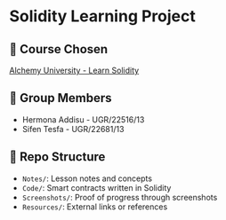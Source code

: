 # Solidity Learning Project

## 📘 Course Chosen
[Alchemy University - Learn Solidity](https://www.alchemy.com/university/courses/solidity)

## 👥 Group Members
- Hermona Addisu - UGR/22516/13
- Sifen Tesfa - UGR/22681/13

## 📂 Repo Structure
- `Notes/`: Lesson notes and concepts
- `Code/`: Smart contracts written in Solidity
- `Screenshots/`: Proof of progress through screenshots
- `Resources/`: External links or references
